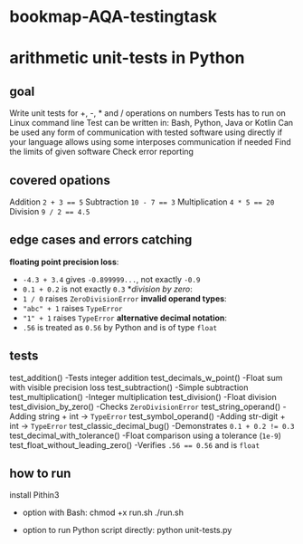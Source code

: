 # bookmap-AQA-testingtask
# arithmetic unit-tests in Python

## goal
Write unit tests for +, -, * and / operations on numbers
 Tests has to run on Linux command line
 Test can be written in: Bash, Python, Java or Kotlin
 Can be used any form of communication with tested
software
	using directly if your language allows
	using some interposes communication if needed
 Find the limits of given software
 Check error reporting
 
## covered opations
Addition `2 + 3 == 5`
Subtraction `10 - 7 == 3`
Multiplication `4 * 5 == 20`
Division `9 / 2 == 4.5`

## edge cases and errors catching
 **floating point precision loss**:
  - `-4.3 + 3.4` gives `-0.899999...`, not exactly `-0.9`
  - `0.1 + 0.2` is not exactly `0.3`
 **division by zero*:
  - `1 / 0` raises `ZeroDivisionError`
 **invalid operand types**:
  - `"abc" + 1` raises `TypeError`
  - `"1" + 1` raises `TypeError`
 **alternative decimal notation**:
  - `.56` is treated as `0.56` by Python and is of type `float`

## tests 
 test_addition()              -Tests integer addition
 test_decimals_w_point()      -Float sum with visible precision loss
 test_subtraction()           -Simple subtraction
 test_multiplication()        -Integer multiplication
 test_division()              -Float division
 test_division_by_zero()      -Checks `ZeroDivisionError`
 test_string_operand()        -Adding string + int → `TypeError`
 test_symbol_operand()        -Adding str-digit + int → `TypeError`
 test_classic_decimal_bug()   -Demonstrates `0.1 + 0.2 != 0.3`
 test_decimal_with_tolerance() -Float comparison using a tolerance (`1e-9`)
 test_float_without_leading_zero() -Verifies `.56 == 0.56` and is `float`

## how to run
 install Pithin3
 
 - option with Bash:
 chmod +x run.sh
 ./run.sh

 - option to run Python script directly:
 python unit-tests.py

